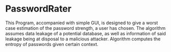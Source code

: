 # PasswordRater
This Program, accompanied with simple GUI, is designed to give a worst case estimation of the password strength, a user has chosen. The algorithm assumes data leakage of a potential database, as well as information of said leakage being at disposal to a malicious attacker. Algorithm computes the entropy of passwords given certain context.
